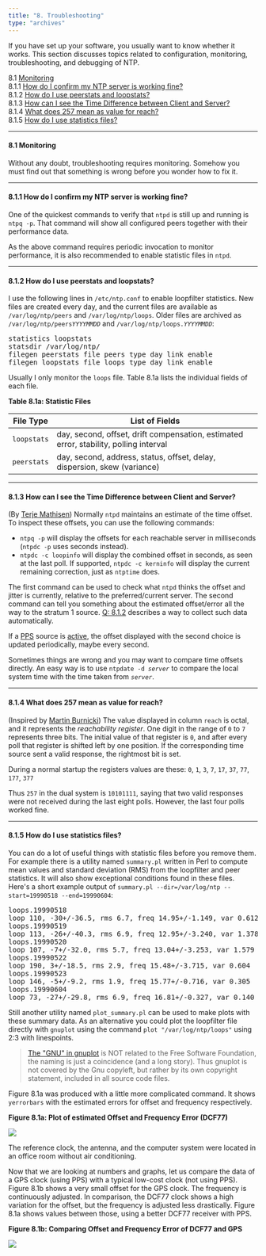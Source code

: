 ```yaml
---
title: "8. Troubleshooting"
type: "archives"
---
```


If you have set up your software, you usually want to know whether it works. This section discusses topics related to configuration, monitoring, troubleshooting, and debugging of NTP.

8.1 [Monitoring](#81-monitoring)  
8.1.1 [How do I confirm my NTP server is working fine?](#811-how-do-i-confirm-my-ntp-server-is-working-fine)  
8.1.2 [How do I use peerstats and loopstats?](#812-how-do-i-use-peerstats-and-loopstats)  
8.1.3 [How can I see the Time Difference between Client and Server?](#813-how-can-i-see-the-time-difference-between-client-and-server)  
8.1.4 [What does 257 mean as value for reach?](#814-what-does-257-mean-as-value-for-reach)  
8.1.5 [How do I use statistics files?](#815-how-do-i-use-statistics-files)

* * *

#### 8.1 Monitoring

Without any doubt, troubleshooting requires monitoring. Somehow you must find out that something is wrong before you wonder how to fix it.

* * *

#### 8.1.1 How do I confirm my NTP server is working fine?

One of the quickest commands to verify that `ntpd` is still up and running is `ntpq -p`. That command will show all configured peers together with their performance data.

As the above command requires periodic invocation to monitor performance, it is also recommended to enable statistic files in `ntpd`.

* * *

#### 8.1.2 How do I use peerstats and loopstats?

I use the following lines in `/etc/ntp.conf` to enable loopfilter statistics. New files are created every day, and the current files are available as `/var/log/ntp/peers` and `/var/log/ntp/loops`. Older files are archived as <code>/var/log/ntp/peers*YYYYMMDD*</code> and <code>/var/log/ntp/loops.*YYYYMMDD*</code>:

<pre>statistics loopstats
statsdir /var/log/ntp/
filegen peerstats file peers type day link enable
filegen loopstats file loops type day link enable</pre>

Usually I only monitor the `loops` file. Table 8.1a lists the individual fields of each file.

**Table 8.1a: Statistic Files**

| File Type | List of Fields|
| ----- | ----- |
| `loopstats` | day, second, offset, drift compensation, estimated error, stability, polling interval |
| `peerstats` | day, second, address, status, offset, delay, dispersion, skew (variance) |

* * *

#### 8.1.3 How can I see the Time Difference between Client and Server?

(By [Terje Mathisen](mailto:Terje.Mathisen@hda.hydro.com)) Normally `ntpd` maintains an estimate of the time offset. To inspect these offsets, you can use the following commands:

*   `ntpq -p` will display the offsets for each reachable server in milliseconds (`ntpdc -p` uses seconds instead).
*   `ntpdc -c loopinfo` will display the combined offset in seconds, as seen at the last poll. If supported, `ntpdc -c kerninfo` will display the current remaining correction, just as `ntptime` does.

The first command can be used to check what `ntpd` thinks the offset and jitter is currently, relative to the preferred/current server. The second command can tell you something about the estimated offset/error all the way to the stratum 1 source. [Q: 8.1.2](#812-how-do-i-use-peerstats-and-loopstats) describes a way to collect such data automatically.

If a [PPS](/ntpfaq/ntp-s-algo-kernel#5231-what-is-pps-processing) source is [active](/ntpfaq/ntp-s-config-adv/#624-pps-synchronization), the offset displayed with the second choice is updated periodically, maybe every second.

Sometimes things are wrong and you may want to compare time offsets directly. An easy way is to use <code>ntpdate -d _server_</code> to compare the local system time with the time taken from <code>_server_</code>.

* * *

#### 8.1.4 What does 257 mean as value for reach?

(Inspired by [Martin Burnicki](mailto:martin.burnicki@meinberg.de)) The value displayed in column `reach` is octal, and it represents the _reachability register_. One digit in the range of `0` to `7` represents three bits. The initial value of that register is `0`, and after every poll that register is shifted left by one position. If the corresponding time source sent a valid response, the rightmost bit is set.

During a normal startup the registers values are these: `0`, `1`, `3`, `7`, `17`, `37`, `77`, `177`, `377`

Thus `257` in the dual system is `10101111`, saying that two valid responses were not received during the last eight polls. However, the last four polls worked fine.

* * *

#### 8.1.5 How do I use statistics files?

You can do a lot of useful things with statistic files before you remove them. For example there is a utility named `summary.pl` written in Perl to compute mean values and standard deviation (RMS) from the loopfilter and peer statistics. It will also show exceptional conditions found in these files. Here's a short example output of `summary.pl --dir=/var/log/ntp --start=19990518 --end=19990604`:

<pre>loops.19990518
loop 110, -30+/-36.5, rms 6.7, freq 14.95+/-1.149, var 0.612
loops.19990519
loop 113, -26+/-40.3, rms 6.9, freq 12.95+/-3.240, var 1.378
loops.19990520
loop 107, -7+/-32.0, rms 5.7, freq 13.04+/-3.253, var 1.579
loops.19990522
loop 190, 3+/-18.5, rms 2.9, freq 15.48+/-3.715, var 0.604
loops.19990523
loop 146, -5+/-9.2, rms 1.9, freq 15.77+/-0.716, var 0.305
loops.19990604
loop 73, -27+/-29.8, rms 6.9, freq 16.81+/-0.327, var 0.140</pre>

Still another utility named `plot_summary.pl` can be used to make plots with these summary data. As an alternative you could plot the loopfilter file directly with `gnuplot` using the command `plot "/var/log/ntp/loops"` using 2:3 with linespoints. 

> [The "GNU" in gnuplot](http://www.gnuplot.info/faq/index.html#x1-70001.2) is NOT related to the Free Software Foundation, the naming is just a coincidence (and a long story). Thus gnuplot is not covered by the Gnu copyleft, but rather by its own copyright statement, included in all source code files.

Figure 8.1a was produced with a little more complicated command. It shows `yerrorbars` with the estimated errors for offset and frequency respectively.

**Figure 8.1a: Plot of estimated Offset and Frequency Error (DCF77)**

![](/ntpfaq/loopstat.png)

The reference clock, the antenna, and the computer system were located in an office room without air conditioning.

Now that we are looking at numbers and graphs, let us compare the data of a GPS clock (using PPS) with a typical low-cost clock (not using PPS). Figure 8.1b shows a very small offset for the GPS clock. The frequency is continuously adjusted. In comparison, the DCF77 clock shows a high variation for the offset, but the frequency is adjusted less drastically. Figure 8.1a shows values between those, using a better DCF77 receiver with PPS.

**Figure 8.1b: Comparing Offset and Frequency Error of DCF77 and GPS**

![](/ntpfaq/GPSvsDCF.png)